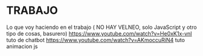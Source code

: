 # TRABAJO
Lo que voy haciendo en el trabajo ( NO HAY VELNEO, solo JavaScript y otro tipo de cosas, basurero)
https://www.youtube.com/watch?v=He0xK1x-vnI tuto de chatbot
https://www.youtube.com/watch?v=AKmoccuRiN4 tuto animacion js
